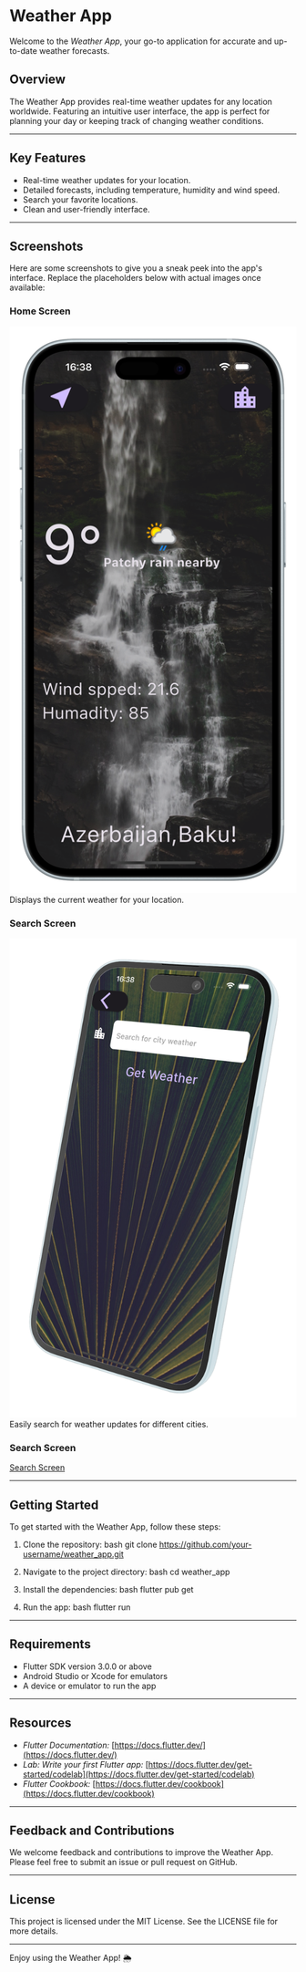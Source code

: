# Weather App

Welcome to the *Weather App*, your go-to application for accurate and up-to-date weather forecasts.

## Overview
The Weather App provides real-time weather updates for any location worldwide. Featuring an intuitive user interface, the app is perfect for planning your day or keeping track of changing weather conditions.

---

## Key Features
- Real-time weather updates for your location.
- Detailed forecasts, including temperature, humidity and wind speed.
- Search your favorite locations.
- Clean and user-friendly interface.

---

## Screenshots

Here are some screenshots to give you a sneak peek into the app's interface. Replace the placeholders below with actual images once available:

### Home Screen
![Home Screen](images/screenshot-1.png)
Displays the current weather for your location.

### Search Screen
![Search Screen](images/screenshot-2.png)
Easily search for weather updates for different cities.


### Search Screen
[Search Screen](images/screenshot-3.png)


---

## Getting Started

To get started with the Weather App, follow these steps:

1. Clone the repository:
   bash
   git clone https://github.com/your-username/weather_app.git

2. Navigate to the project directory:
   bash
   cd weather_app

3. Install the dependencies:
   bash
   flutter pub get

4. Run the app:
   bash
   flutter run


---

## Requirements
- Flutter SDK version 3.0.0 or above
- Android Studio or Xcode for emulators
- A device or emulator to run the app

---

## Resources
- *Flutter Documentation:* [https://docs.flutter.dev/](https://docs.flutter.dev/)
- *Lab: Write your first Flutter app:* [https://docs.flutter.dev/get-started/codelab](https://docs.flutter.dev/get-started/codelab)
- *Flutter Cookbook:* [https://docs.flutter.dev/cookbook](https://docs.flutter.dev/cookbook)

---

## Feedback and Contributions
We welcome feedback and contributions to improve the Weather App. Please feel free to submit an issue or pull request on GitHub.

---

## License
This project is licensed under the MIT License. See the LICENSE file for more details.

---

Enjoy using the Weather App! 🌦️